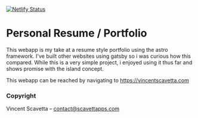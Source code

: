 [![Netlify Status](https://api.netlify.com/api/v1/badges/b02cf890-b7a7-445d-a98a-5e4763ca16b7/deploy-status)](https://app.netlify.com/sites/vincent-scavetta-resume/deploys)

# Personal Resume / Portfolio

This webapp is my take at a resume style portfolio using the astro framework. I've built other websites using gatsby so i was curious how this compared. While this is a very simple project, i enjoyed using it thus far and shows promise with the island concept.

This webapp can be reached by navigating to https://vincentscavetta.com

### Copyright

Vincent Scavetta – contact@scavettapps.com